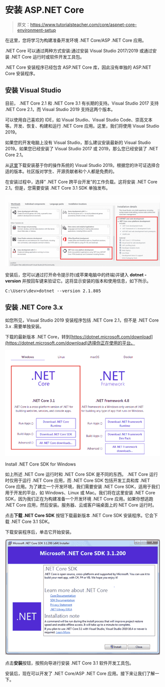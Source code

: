 # 安装 ASP.NET Core

> 原文：<https://www.tutorialsteacher.com/core/aspnet-core-environment-setup>

在这里，您将学习为构建准备开发环境 .NET Core/ASP .NET Core 应用。

 .NET Core 可以通过两种方式安装:通过安装 Visual Studio 2017/2019 或通过安装 .NET Core 运行时或软件开发工具包。

 .NET Core 安装程序已经包含 ASP.NET Core 库，因此没有单独的 ASP.NET Core 安装程序。

## 安装 Visual Studio

目前， .NET Core 2.1 和 .NET Core 3.1 有长期的支持。Visual Studio 2017 支持 .NET Core 2.1，而 Visual Studio 2019 支持这两个版本。

可以使用自己喜欢的 IDE，如 Visual Studio、Visual Studio Code、崇高文本等。开发、恢复、构建和运行 .NET Core 应用。这里，我们将使用 Visual Studio 2019。

如果您的开发电脑上没有 Visual Studio，那么建议安装最新的 Visual Studio 2019。如果您已经安装了 Visual Studio 2017 或 2019，那么您已经安装了 .NET Core 2.1。

从[这里](https://visualstudio.microsoft.com/downloads/)下载安装基于你的操作系统的 Visual Studio 2019。根据您的许可证选择合适的版本。社区版对学生、开源贡献者和个人都是免费的。

在安装过程中，选择” .NET Core 跨平台开发”的工作负载。这将安装 .NET Core 2.1。但是，您需要安装 .NET Core 3.1 SDK 单独发布。

[![](img/b083ff96c90de868bfd14cd6e71c0d08.png)](../../Content/images/core/install-vs2019.PNG) 

安装后，您可以通过打开命令提示符(或苹果电脑中的终端)并键入 **dotnet - version** 并按回车键来验证它。这将显示安装的版本和使用信息，如下所示。

<samp>C:\Users\dev>dotnet --version
2.1.805</samp>

## 安装 .NET Core 3.x

如您所见，Visual Studio 2019 安装程序包括 .NET Core 2.1，但不是 .NET Core 3.x .需要单独安装。

下载的最新版本 .NET Core，转到[https://dotnet.microsoft.com/download](https://dotnet.microsoft.com/download)选择你正在使用的平台。

[![](img/aa81730cadd02a07c89e264969224357.png)](../../Content/images/core/install-dotnetcore3.PNG) 

Install .NET Core SDK for Windows



如上所述 .NET Core 运行时和 .NET Core SDK 是不同的东西。 .NET Core 运行时仅用于运行 .NET Core 应用，而 .NET Core SDK 包括开发工具和库 .NET Core 应用。为了建立一个开发环境，我们需要安装 .NET Core SDK，适用于我们用于开发的平台，如 Windows、Linux 或 Mac。我们将在这里安装 .NET Core SDK，因为我们正在为构建准备一个开发环境 .NET Core 应用。如果你想逃跑 .NET Core 应用，然后安装。服务器、云或客户端桌面上的 NET Core 运行时。

点击**下载 .NET Core SDK** 按钮下载最新版本 .NET Core SDK 安装程序。它会下载 .NET Core 3.1 SDK。

下载安装程序后，单击它开始安装。

[![](img/de05dd6e8a8e9f856b52c083b2f52c92.png)](../../Content/images/core/dotnetcore-sdk.png) 

点击**安装**按钮，按照向导进行安装 .NET Core 3.1 软件开发工具包。

安装后，现在可以开发了 .NET Core/ASP .NET Core 应用。接下来让我们了解一下。